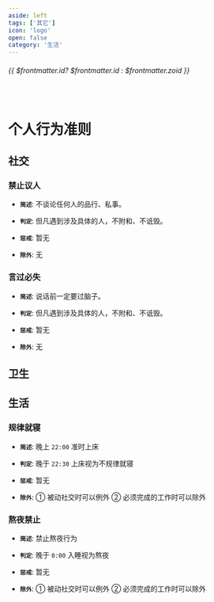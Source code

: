 ```yaml
---
aside: left
tags: ['其它']
icon: 'logo'
open: false
category: '生活'
---
```

 
######  {{ $frontmatter.id? $frontmatter.id : $frontmatter.zoid }}

 
<br/>

# 个人行为准则


##  社交  

### 禁止议人

- **`简述`**: 不谈论任何人的品行、私事。

- **`判定`**: 但凡遇到涉及具体的人，不附和、不诋毁。

- **`惩戒`**: 暂无

- **`除外`**: 无

### 言过必失

- **`简述`**: 说话前一定要过脑子。

- **`判定`**: 但凡遇到涉及具体的人，不附和、不诋毁。

- **`惩戒`**: 暂无

- **`除外`**: 无

## 卫生  <i class="iconfont icon-bash"></i>

### 

## 生活  <i class="iconfont icon-home"></i>




### 规律就寝

- **`简述`**: 晚上 `22:00` 准时上床

- **`判定`**: 晚于 `22:30` 上床视为不规律就寝

- **`惩戒`**: 暂无

- **`除外`**: ① 被动社交时可以例外 ② 必须完成的工作时可以除外 

### 熬夜禁止

- **`简述`**: 禁止熬夜行为

- **`判定`**: 晚于 `0:00` 入睡视为熬夜

- **`惩戒`**: 暂无

- **`除外`**: ① 被动社交时可以例外 ② 必须完成的工作时可以除外 
